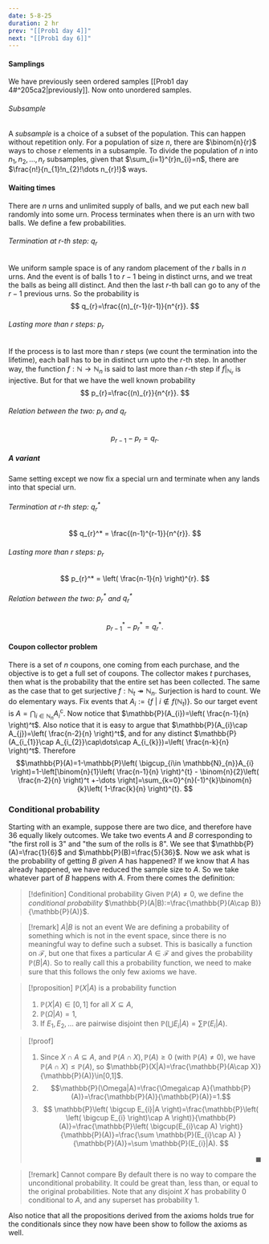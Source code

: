 ```yaml
---
date: 5-8-25
duration: 2 hr
prev: "[[Prob1 day 4]]"
next: "[[Prob1 day 6]]"
---
```

#### Samplings
We have previously seen ordered samples [[Prob1 day 4#^205ca2|previously]]. Now onto unordered samples.
###### Subsample
A *subsample* is a choice of a subset of the population. This can happen without repetition only. For a population of size $n$, there are $\binom{n}{r}$ ways to chose $r$ elements in a subsample.
To divide the population of $n$ into $n_{1},n_{2},\dots,n_{r}$ subsamples, given that $\sum_{i=1}^{r}n_{i}=n$, there are $\frac{n!}{n_{1}!n_{2}!\dots n_{r}!}$ ways. 

#### Waiting times
There are $n$ urns and unlimited supply of balls, and we put each new ball randomly into some urn. Process terminates when there is an urn with two balls.
We define a few probabilities.
###### Termination at $r$-th step: $q_{r}$
We uniform sample space is of any random placement of the $r$ balls in $n$ urns. And the event is of balls $1$ to $r-1$ being in distinct urns, and we treat the balls as being alll distinct. And then the last $r$-th ball can go to any of the $r-1$ previous urns. So the probability is $$  q_{r}=\frac{(n)_{r-1}(r-1)}{n^{r}}.  $$
###### Lasting more than $r$ steps: $p_{r}$
If the process is to last more than $r$ steps (we count the termination into the lifetime), each ball has to be in distinct urn upto the $r$-th step. In another way, the function $f:\mathbb{N}\to \mathbb{N}_{n}$ is said to last more than $r$-th step if $f|_{\mathbb{N}_{r}}$ is injective. But for that we have the well known probability $$  p_{r}=\frac{(n)_{r}}{n^{r}}.  $$
###### Relation between the two: $p_{r}$ and $q_{r}$

$$  p_{r-1}-p_{r} = q_{r}. $$

##### A variant
Same setting except we now fix a special urn and terminate when any lands into that special urn.
###### Termination at $r$-th step: $q_{r}^*$
$$  q_{r}^* = \frac{(n-1)^{r-1}}{n^{r}}. $$
###### Lasting more than $r$ steps: $p_{r}$
$$  p_{r}^* = \left( \frac{n-1}{n} \right)^{r}.  $$
###### Relation between the two: $p_{r}^*$ and $q_{r}^*$

$$  p_{r-1}^*-p_{r}^* = q_{r}^* .$$

#### Coupon collector problem
There is a set of $n$ coupons, one coming from each purchase, and the objective is to get a full set of coupons. The collector makes $t$ purchases, then what is the probability that the entire set has been collected. The same as the case that to get surjective $f:\mathbb{N}_{t}\twoheadrightarrow\mathbb{N}_{n}$. 
Surjection is hard to count. We do elementary ways. Fix events that $A_{i}:=\{ f\ |\ i\not\in f(\mathbb{N}_{t}) \}$. So our target event is $A=\bigcap_{i\in \mathbb{N}_{n}}A_{i}^\mathrm{c}.$ 
Now notice that $\mathbb{P}(A_{i})=\left( \frac{n-1}{n} \right)^t$. Also notice that it is easy to argue that $\mathbb{P}(A_{i}\cap A_{j})=\left( \frac{n-2}{n} \right)^t$, and for any distinct $\mathbb{P}(A_{i_{1}}\cap A_{i_{2}}\cap\dots\cap A_{i_{k}})=\left( \frac{n-k}{n} \right)^t$. Therefore $$\mathbb{P}(A)=1-\mathbb{P}\left( \bigcup_{i\in \mathbb{N}_{n}}A_{i} \right)=1-\left[\binom{n}{1}\left( \frac{n-1}{n} \right)^{t} - \binom{n}{2}\left( \frac{n-2}{n} \right)^t +-\dots \right]=\sum_{k=0}^{n}(-1)^{k}\binom{n}{k}\left( 1-\frac{k}{n} \right)^{t}. $$

### Conditional probability
Starting with an example, suppose there are two dice, and therefore have $36$ equally likely outcomes. We take two events $A$ and $B$ corresponding to "the first roll is $3$" and "the sum of the rolls is $8$". We see that $\mathbb{P}(A)=\frac{1}{6}$ and $\mathbb{P}(B)=\frac{5}{36}$. Now we ask what is the probability of getting $B$ *given* $A$ has happened? If we know that $A$ has already happened, we have reduced the sample size to $A$. So we take whatever part of $B$ happens with $A$. From there comes the definition:
>[!definition] Conditional probability
> Given $\mathbb{P}(A)\ne 0$, we define the *conditional probability* $\mathbb{P}(A|B):=\frac{\mathbb{P}(A\cap B)}{\mathbb{P}(A)}$.

>[!remark] $A|B$ is not an event
> We are defining a probability of something which is not in the event space, since there is no meaningful way to define such a subset. This is basically a function on $\mathscr{F}$, but one that fixes a particular $A\in \mathscr{F}$ and gives the probability $\mathbb{P}(B|A)$. So to really call this a probability function, we need to make sure that this follows the only few axioms we have.

>[!proposition] $\mathbb{P}(X|A)$ is a probability function
> 1. $\mathbb{P}(X|A)\in[0,1]$ for all $X\subseteq A$,
> 2. $\mathbb{P}(\Omega|A)=1$,
> 3. If $E_{1},E_{2},\dots$ are pairwise disjoint then $\mathbb{P}\left( \bigcup E_{i}|A \right)=\sum \mathbb{P}(E_{i}|A)$.

>[!proof] 
>1. Since $X\cap A\subseteq A$, and $\mathbb{P}(A\cap X),\mathbb{P}(A)≥0$ (with $\mathbb{P}(A)\ne 0$), we have $\mathbb{P}(A\cap X)≤\mathbb{P}(A)$, so $\mathbb{P}(X|A)=\frac{\mathbb{P}(A\cap X)}{\mathbb{P}(A)}\in[0,1]$.
>2. $$\mathbb{P}(\Omega|A)=\frac{\Omega\cap A}{\mathbb{P}(A)}=\frac{\mathbb{P}(A)}{\mathbb{P}(A)}=1.$$
>3. $$  \mathbb{P}\left( \bigcup E_{i}|A \right)=\frac{\mathbb{P}\left( \left( \bigcup E_{i} \right)\cap A \right)}{\mathbb{P}(A)}=\frac{\mathbb{P}\left( \bigcup(E_{i}\cap A) \right)}{\mathbb{P}(A)}=\frac{\sum \mathbb{P}(E_{i}\cap A) }{\mathbb{P}(A)}=\sum \mathbb{P}(E_{i}|A).  $$ <p align="Right">$\blacksquare$</p>

>[!remark] Cannot compare
>By default there is no way to compare the unconditional probability. It could be great than, less than, or equal to the original probabilities. Note that any disjoint $X$ has probability $0$ conditional to $A$, and any superset has probability $1$. 

Also notice that all the propositions derived from the axioms holds true for the conditionals since they now have been show to follow the axioms as well.